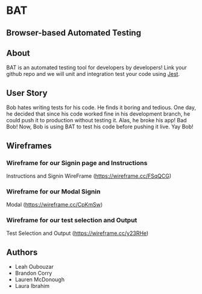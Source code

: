 # BAT
## Browser-based Automated Testing

## About 
BAT is an automated testing tool for developers by developers! Link your github repo and we will unit and integration test your code using [Jest](https://jestjs.io/). 

## User Story
Bob hates writing tests for his code. He finds it boring and tedious. One day, he decided that since his code worked fine in his development branch, he could push it to production without testing it. Alas, he broke his app! Bad Bob! Now, Bob is using BAT to test his code before pushing it live. Yay Bob!

## Wireframes

### Wireframe for our Signin page and Instructions
Instructions and Signin WireFrame
(https://wireframe.cc/FSqQCG)

### Wireframe for our Modal Signin
Modal
(https://wireframe.cc/CpKmSw)

### Wireframe for our test selection and Output
Test Selection and Output
(https://wireframe.cc/y23RHe)

## Authors
* Leah Oubouzar
* Brandon Corry
* Lauren McDonough
* Laura Ibrahim
